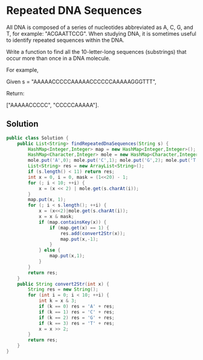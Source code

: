 # Repeated DNA Sequences

All DNA is composed of a series of nucleotides abbreviated as A, C, G, and T, for example: "ACGAATTCCG". When studying DNA, it is sometimes useful to identify repeated sequences within the DNA.

Write a function to find all the 10-letter-long sequences (substrings) that occur more than once in a DNA molecule.

For example,

Given s = "AAAAACCCCCAAAAACCCCCCAAAAAGGGTTT",

Return:

["AAAAACCCCC", "CCCCCAAAAA"].

## Solution

```java
public class Solution {
    public List<String> findRepeatedDnaSequences(String s) {
        HashMap<Integer,Integer> map = new HashMap<Integer,Integer>();
        HashMap<Character,Integer> mole = new HashMap<Character,Integer>();
        mole.put('A',0); mole.put('C',1); mole.put('G',2); mole.put('T',3);
        List<String> res = new ArrayList<String>();
        if (s.length() < 11) return res;
        int x = 0, i = 0, mask = (1<<20) - 1;
        for (; i < 10; ++i) {
            x = (x << 2) | mole.get(s.charAt(i));
        }
        map.put(x, 1);
        for (; i < s.length(); ++i) {
            x = (x<<2)|mole.get(s.charAt(i));
            x = x & mask;
            if (map.containsKey(x)) {
                if (map.get(x) == 1) {
                    res.add(convert2Str(x));
                    map.put(x,-1);
                }
            } else {
                map.put(x,1);
            }
        }
        return res;
    }
    public String convert2Str(int x) {
        String res = new String();
        for (int i = 0; i < 10; ++i) {
            int k = x & 3;
            if (k == 0) res = 'A' + res;
            if (k == 1) res = 'C' + res;
            if (k == 2) res = 'G' + res;
            if (k == 3) res = 'T' + res;
            x = x >> 2;
        }
        return res;
    }
}
```

